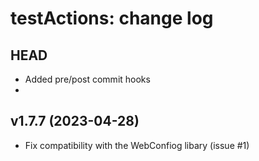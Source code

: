 testActions: change log
=======================


HEAD
----

* Added pre/post commit hooks
* 

v1.7.7 (2023-04-28)
------

* Fix compatibility with the WebConfiog libary (issue #1)
